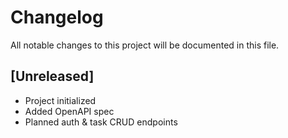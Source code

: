 # Changelog

All notable changes to this project will be documented in this file.

## [Unreleased]
- Project initialized
- Added OpenAPI spec
- Planned auth & task CRUD endpoints